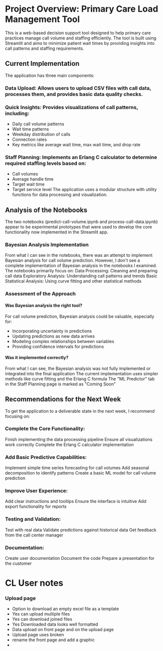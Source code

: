 # Project Overview: Primary Care Load Management Tool

This is a web-based decision support tool designed to help primary care practices manage call volume and staffing efficiently. The tool is built using Streamlit and aims to minimize patient wait times by providing insights into call patterns and staffing requirements.

## Current Implementation

The application has three main components:

### Data Upload: Allows users to upload CSV files with call data, processes them, and provides basic data quality checks.

### Quick Insights: Provides visualizations of call patterns, including:

- Daily call volume patterns
- Wait time patterns
- Weekday distribution of calls
- Connection rates
- Key metrics like average wait time, max wait time, and drop rate

### Staff Planning: Implements an Erlang C calculator to determine required staffing levels based on:

- Call volumes
- Average handle time
- Target wait time
- Target service level
  The application uses a modular structure with utility functions for data processing and visualization.

## Analysis of the Notebooks

The two notebooks (predict-call-volume.ipynb and process-call-data.ipynb) appear to be experimental prototypes that were used to develop the core functionality now implemented in the Streamlit app.

### Bayesian Analysis Implementation

From what I can see in the notebooks, there was an attempt to implement Bayesian analysis for call volume prediction. However, I don't see a complete implementation of Bayesian analysis in the notebooks I examined. The notebooks primarily focus on:
Data Processing: Cleaning and preparing call data
Exploratory Analysis: Understanding call patterns and trends
Basic Statistical Analysis: Using curve fitting and other statistical methods

### Assessment of the Approach

#### Was Bayesian analysis the right tool?

For call volume prediction, Bayesian analysis could be valuable, especially for:

- Incorporating uncertainty in predictions
- Updating predictions as new data arrives
- Modeling complex relationships between variables
- Providing confidence intervals for predictions

#### Was it implemented correctly?

From what I can see, the Bayesian analysis was not fully implemented or integrated into the final application
The current implementation uses simpler methods like curve fitting and the Erlang C formula
The "ML Predictor" tab in the Staff Planning page is marked as "Coming Soon"

## Recommendations for the Next Week

To get the application to a deliverable state in the next week, I recommend focusing on:

### Complete the Core Functionality:

Finish implementing the data processing pipeline
Ensure all visualizations work correctly
Complete the Erlang C calculator implementation

### Add Basic Predictive Capabilities:

Implement simple time series forecasting for call volumes
Add seasonal decomposition to identify patterns
Create a basic ML model for call volume prediction

### Improve User Experience:

Add clear instructions and tooltips
Ensure the interface is intuitive
Add export functionality for reports

### Testing and Validation:

Test with real data
Validate predictions against historical data
Get feedback from the call center manager

### Documentation:

Create user documentation
Document the code
Prepare a presentation for the customer

# CL User notes

### Upload page

- Option to download an empty excel file as a template
- Yes can upload multiple files
- Yes can download joined files
- Yes Downloaded data looks well formatted
- Data upload on front page and on the upload page
- Upload page uses broken
- rename the front page and add a graphic
-
